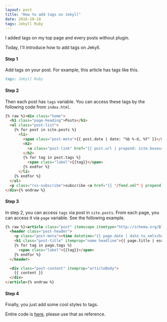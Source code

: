 ```yaml
---
layout: post
title: "How to add tags on Jekyll"
date: 2016-10-18
tags: Jekyll Ruby
---
```

I added tags on my top page and every posts without plugin.

Today, I'll introduce how to add tags on Jekyll.

#### **Step 1**
Add tags on your post.
For example, this article has tags like this.

```md
tags: Jekyll Ruby
```

#### **Step 2**
Then each post has `tags` variable.
You can access these tags by the following code from `index.html`.

```html
{% raw %}<div class="home">
  <h1 class="page-heading">Posts</h1>
  <ul class="post-list">
    {% for post in site.posts %}
      <li>
        <span class="post-meta">{{ post.date | date: "%b %-d, %Y" }}</span>
        <h2>
          <a class="post-link" href="{{ post.url | prepend: site.baseurl }}">{{ post.title | escape }}</a>
        </h2>
        {% for tag in post.tags %}
          <span class="label">{{tag}}</span>
        {% endfor %}
      </li>
    {% endfor %}
  </ul>
  <p class="rss-subscribe">subscribe <a href="{{ "/feed.xml" | prepend: site.baseurl }}">via RSS</a></p>
</div>{% endraw %}
```

#### **Step 3**
In step 2, you can access `tags` via post in `site.posts`.
From each page, you can access it via `page` variable.
See the following example.

```html
{% raw %}<article class="post" itemscope itemtype="http://schema.org/BlogPosting">
  <header class="post-header">
    <p class="post-meta"><time datetime="{{ page.date | date_to_xmlschema }}" itemprop="datePublished">{{ page.date | date: "%b %-d, %Y" }}</time></p>
    <h1 class="post-title" itemprop="name headline">{{ page.title | escape }}</h1>
    {% for tag in page.tags %}
      <span class="label">{{tag}}</span>
    {% endfor %}
  </header>

  <div class="post-content" itemprop="articleBody">
    {{ content }}
  </div>
</article>{% endraw %}
```

#### **Step 4**
Finally, you just add some cool styles to tags.

Entire code is [here](https://github.com/saitoxu/blog),
please use that as reference.
